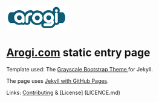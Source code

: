 <img src="arogigreenblue.png">  

[Arogi.com](http://Arogi.com) static entry page
=========================

Template used: The [Grayscale Bootstrap Theme ](http://ironsummitmedia.github.io/startbootstrap-grayscale/) for Jekyll.

The page uses [Jekyll with GitHub Pages](https://help.github.com/articles/using-jekyll-with-pages/).

Links:
[Contributing](CONTRIBUTING.md) & [License] (LICENCE.md)
